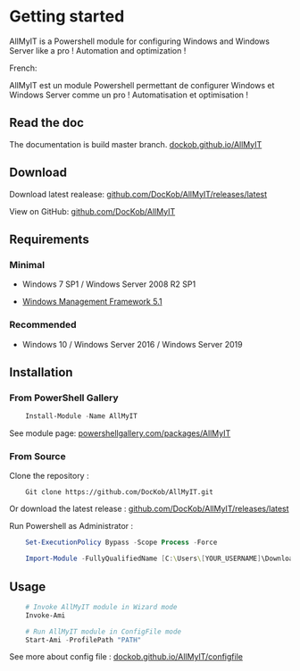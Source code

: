 # Getting started

AllMyIT is a Powershell module for configuring Windows and Windows Server like a pro ! Automation and optimization !

French:

AllMyIT est un module Powershell permettant de configurer Windows et Windows Server comme un pro ! Automatisation et optimisation !

## Read the doc

The documentation is build master branch. [dockob.github.io/AllMyIT](https://dockob.github.io/AllMyIT)

## Download

Download latest realease: [github.com/DocKob/AllMyIT/releases/latest](https://github.com/DocKob/AllMyIT/releases/latest)

View on GitHub: [github.com/DocKob/AllMyIT](https://github.com/DocKob/AllMyIT)

## Requirements

### Minimal

- Windows 7 SP1 / Windows Server 2008 R2 SP1

-  [Windows Management Framework 5.1](https://www.microsoft.com/en-us/download/details.aspx?id=54616)

### Recommended

- Windows 10 / Windows Server 2016 / Windows Server 2019

## Installation

### From PowerShell Gallery

```powershell
    Install-Module -Name AllMyIT
```

See module page: [powershellgallery.com/packages/AllMyIT](https://www.powershellgallery.com/packages/AllMyIT)

### From Source

Clone the repository :

```
    Git clone https://github.com/DocKob/AllMyIT.git
```

Or download the latest release : [github.com/DocKob/AllMyIT/releases/latest](https://github.com/DocKob/AllMyIT/releases/latest)

Run Powershell as Administrator :

```powershell
    Set-ExecutionPolicy Bypass -Scope Process -Force

    Import-Module -FullyQualifiedName [C:\Users\[YOUR_USERNAME]\Download\AllMyIT] -Force -Verbose
```

## Usage

```powershell
    # Invoke AllMyIT module in Wizard mode
    Invoke-Ami
```

```powershell
    # Run AllMyIT module in ConfigFile mode
    Start-Ami -ProfilePath "PATH"
```

See more about config file : [dockob.github.io/AllMyIT/configfile](https://dockob.github.io/AllMyIT/configfile/)